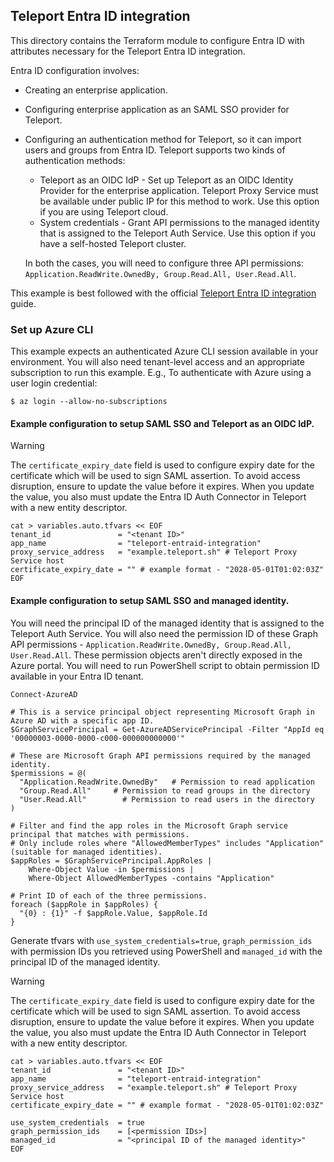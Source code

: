 ## Teleport Entra ID integration

This directory contains the Terraform module to configure Entra ID with attributes necessary for the Teleport Entra ID integration. 

Entra ID configuration involves:
- Creating an enterprise application.
- Configuring enterprise application as an SAML SSO provider for Teleport.
- Configuring an authentication method for Teleport, so it can import users and groups from Entra ID.
  Teleport supports two kinds of authentication methods:
  - Teleport as an OIDC IdP - Set up Teleport as an OIDC Identity Provider for the enterprise application. 
    Teleport Proxy Service must be available under public IP for this method to work. 
    Use this option if you are using Teleport cloud.
  - System credentials - Grant API permissions to the managed identity that is assigned to the Teleport Auth Service. 
    Use this option if you have a self-hosted Teleport cluster.

  In both the cases, you will need to configure three API permissions: `Application.ReadWrite.OwnedBy, Group.Read.All, User.Read.All`.

This example is best followed with the official [Teleport Entra ID integration](https://goteleport.com/docs/identity-governance/entra-id/terraform) guide. 

### Set up Azure CLI

This example expects an authenticated Azure CLI session available in your environment.
You will also need tenant-level access and an appropriate subscription to run this example.
E.g., To authenticate with Azure using a user login credential:
```
$ az login --allow-no-subscriptions
```

#### Example configuration to setup SAML SSO and Teleport as an OIDC IdP.
> [!WARNING]
> 
> The `certificate_expiry_date` field is used to configure expiry date for the certificate 
> which will be used to sign SAML assertion. To avoid access disruption, ensure to update the 
> value before it expires. When you update the value, you also must update the Entra ID Auth 
> Connector in Teleport with a new entity descriptor.
```
cat > variables.auto.tfvars << EOF
tenant_id               = "<tenant ID>"
app_name                = "teleport-entraid-integration"
proxy_service_address   = "example.teleport.sh" # Teleport Proxy Service host
certificate_expiry_date = "" # example format - "2028-05-01T01:02:03Z" 
EOF
```

#### Example configuration to setup SAML SSO and managed identity.

You will need the principal ID of the managed identity that is assigned to the Teleport Auth Service.
You will also need the permission ID of these Graph API permissions - `Application.ReadWrite.OwnedBy, Group.Read.All, User.Read.All`.
These permission objects aren't directly exposed in the Azure portal. 
You will need to run PowerShell script to obtain permission ID available in your Entra ID tenant.
```
Connect-AzureAD

# This is a service principal object representing Microsoft Graph in Azure AD with a specific app ID.
$GraphServicePrincipal = Get-AzureADServicePrincipal -Filter "AppId eq '00000003-0000-0000-c000-000000000000'"

# These are Microsoft Graph API permissions required by the managed identity.
$permissions = @(
  "Application.ReadWrite.OwnedBy"   # Permission to read application
  "Group.Read.All"     # Permission to read groups in the directory
  "User.Read.All"        # Permission to read users in the directory
)

# Filter and find the app roles in the Microsoft Graph service principal that matches with permissions.
# Only include roles where "AllowedMemberTypes" includes "Application" (suitable for managed identities).
$appRoles = $GraphServicePrincipal.AppRoles |
    Where-Object Value -in $permissions |
    Where-Object AllowedMemberTypes -contains "Application"

# Print ID of each of the three permissions.
foreach ($appRole in $appRoles) {
  "{0} : {1}" -f $appRole.Value, $appRole.Id 
}
```

Generate tfvars with `use_system_credentials=true`, `graph_permission_ids` with permission IDs you retrieved using 
PowerShell and `managed_id` with the principal ID of the managed identity.
> [!WARNING]
> 
> The `certificate_expiry_date` field is used to configure expiry date for the certificate 
> which will be used to sign SAML assertion. To avoid access disruption, ensure to update the 
> value before it expires. When you update the value, you also must update the Entra ID Auth 
> Connector in Teleport with a new entity descriptor.
```
cat > variables.auto.tfvars << EOF
tenant_id               = "<tenant ID>"
app_name                = "teleport-entraid-integration"
proxy_service_address   = "example.teleport.sh" # Teleport Proxy Service host
certificate_expiry_date = "" # example format - "2028-05-01T01:02:03Z" 

use_system_credentials  = true
graph_permission_ids    = [<permission IDs>]
managed_id              = "<principal ID of the managed identity>"
EOF
```
